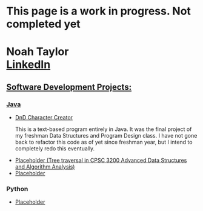 <h1> This page is a work in progress. Not completed yet</h1>

<h1>Noah Taylor <br/><a href= "https://www.linkedin.com/in/noah-taylor-58b50020b/">LinkedIn</h1>

<h2> Software Development Projects:</h2>
  
  <h3>Java</h3>
    <ul>
      <li>
        <a href = "https://github.com/noahtay15/DnDCharacterCreator" target = "_blank">DnD Character Creator</a>
        <p> This is a text-based program entirely in Java. It was the final project of my freshman Data Structures and Program Design class. I have not gone back to refactor this code as of yet since freshman year, but I intend to completely redo this eventually.</p>
      </li>
      <li>
        <a href = "">Placeholder (Tree traversal in CPSC 3200 Advanced Data Structures and Algorithm Analysis)</a>
      </li>
      <li>
        <a href = "">Placeholder</a>
      </li>
    </ul>
  <h3>Python</h3>
    <ul>
      <li>
        <a href = "">Placeholder</a>
      </li>
    <ul>
  

<!--
